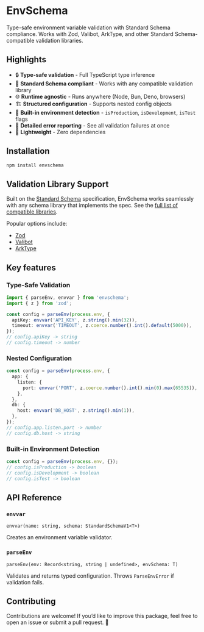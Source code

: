 # EnvSchema

Type-safe environment variable validation with Standard Schema compliance.
Works with Zod, Valibot, ArkType, and other Standard Schema-compatible validation libraries.

## Highlights

- 🔒 **Type-safe validation** - Full TypeScript type inference
- 🔌 **Standard Schema compliant** - Works with any compatible validation library
- 🌐 **Runtime agnostic** - Runs anywhere (Node, Bun, Deno, browsers)
- 🏗️ **Structured configuration** - Supports nested config objects
- 🚦 **Built-in environment detection** - `isProduction`, `isDevelopment`, `isTest` flags
- 📜 **Detailed error reporting** - See all validation failures at once
- 🚀 **Lightweight** - Zero dependencies

## Installation

```bash
npm install envschema
```

## Validation Library Support

Built on the [Standard Schema](https://standardschema.dev) specification,
EnvSchema works seamlessly with any schema library that implements the spec.
See the [full list of compatible libraries](https://standardschema.dev#what-schema-libraries-implement-the-spec).

Popular options include:
- [Zod](https://zod.dev)
- [Valibot](https://valibot.dev)
- [ArkType](https://arktype.io)

## Key features

### Type-Safe Validation

```typescript
import { parseEnv, envvar } from 'envschema';
import { z } from 'zod';

const config = parseEnv(process.env, {
  apiKey: envvar('API_KEY', z.string().min(32)),
  timeout: envvar('TIMEOUT', z.coerce.number().int().default(5000)),
});
// config.apiKey -> string
// config.timeout -> number
```

### Nested Configuration

```typescript
const config = parseEnv(process.env, {
  app: {
    listen: {
      port: envvar('PORT', z.coerce.number().int().min(0).max(65535)),
    },
  },
  db: {
    host: envvar('DB_HOST', z.string().min(1)),
  },
});
// config.app.listen.port -> number
// config.db.host -> string
```

### Built-in Environment Detection

```typescript
const config = parseEnv(process.env, {});
// config.isProduction -> boolean
// config.isDevelopment -> boolean
// config.isTest -> boolean
```

## API Reference

### `envvar`

`envvar(name: string, schema: StandardSchemaV1<T>)`

Creates an environment variable validator.

### `parseEnv`

`parseEnv(env: Record<string, string | undefined>, envSchema: T)`

Validates and returns typed configuration. Throws `ParseEnvError` if validation fails.

## Contributing

Contributions are welcome!
If you’d like to improve this package, feel free to open an issue or submit a pull request. 🚀
